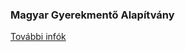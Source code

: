 <h3>Magyar Gyerekmentő Alapítvány</h3>
<a href="https://github.com/DiversyOS/alapitvany">További infók</a>
